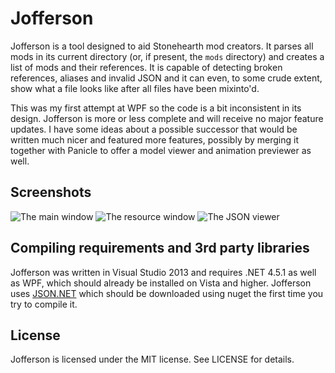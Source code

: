 Jofferson
======

Jofferson is a tool designed to aid Stonehearth mod creators. It parses all mods in its current directory (or, if present, the `mods` directory) and creates a list of mods and their references. It is capable of detecting broken references, aliases and invalid JSON and it can even, to some crude extent, show what a file looks like after all files have been mixinto'd.

This was my first attempt at WPF so the code is a bit inconsistent in its design. Jofferson is more or less complete and will receive no major feature updates. I have some ideas about a possible successor that would be written much nicer and featured more features, possibly by merging it together with Panicle to offer a model viewer and animation previewer as well.

## Screenshots
![The main window](http://i.imgur.com/Mx9dT6Z.png)
![The resource window](http://i.imgur.com/xfP5RNj.png)
![The JSON viewer](http://i.imgur.com/nScI8nc.png)

## Compiling requirements and 3rd party libraries
Jofferson was written in Visual Studio 2013 and requires .NET 4.5.1 as well as WPF, which should already be installed on Vista and higher. Jofferson uses [JSON.NET](http://james.newtonking.com/json) which should be downloaded using nuget the first time you try to compile it.

## License
Jofferson is licensed under the MIT license. See LICENSE for details.